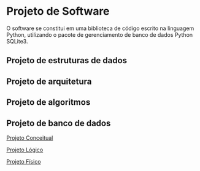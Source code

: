 # Projeto de Software

O software se constitui em uma biblioteca de código escrito na linguagem Python, utilizando o pacote de gerenciamento de banco de dados Python SQLite3.

## Projeto de estruturas de dados

## Projeto de arquitetura

## Projeto de algoritmos

## Projeto de banco de dados

[Projeto Conceitual](projConc.md)

[Projeto Lógico](projLog.md)

[Projeto Físico](projFis.md)